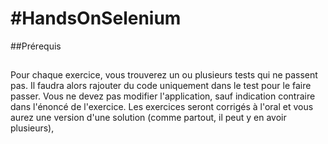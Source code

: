#HandsOnSelenium
===============

##Prérequis 


## 
Pour chaque exercice, vous trouverez un ou plusieurs tests qui ne passent pas. Il faudra alors rajouter du code uniquement dans le test pour le faire passer. Vous ne devez pas modifier l'application, sauf indication contraire dans l'énoncé de l'exercice.
Les exercices seront corrigés à l'oral et vous aurez une version d'une solution (comme partout, il peut y en avoir plusieurs),

